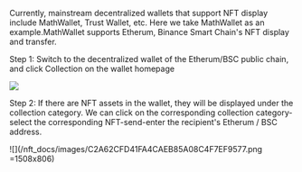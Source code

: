 Currently, mainstream decentralized wallets that support NFT display include MathWallet, Trust Wallet, etc. Here we take MathWallet as an example.MathWallet supports Etherum, Binance Smart Chain's NFT display and transfer.

Step 1: Switch to the decentralized wallet of the Etherum/BSC public chain, and click Collection on the wallet homepage

![](/nft_docs/images/67B5717BA623C489B1875E5C77E30136.png)

Step 2: If there are NFT assets in the wallet, they will be displayed under the collection category. We can click on the corresponding collection category-select the corresponding NFT-send-enter the recipient's Etherum / BSC address.

![](/nft_docs/images/C2A62CFD41FA4CAEB85A08C4F7EF9577.png =1508x806)